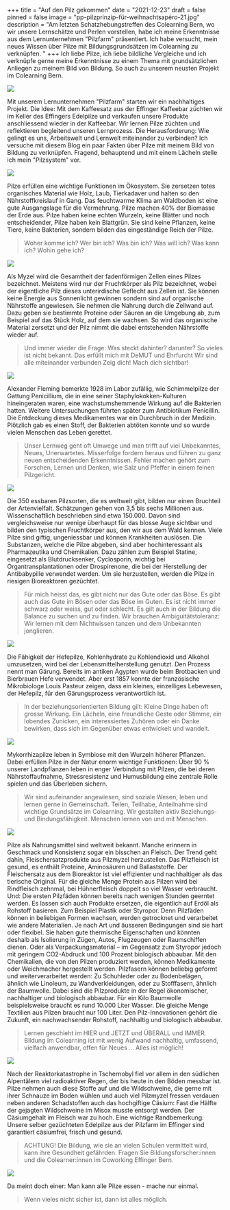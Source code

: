 +++
title = "Auf den Pilz gekommen"
date = "2021-12-23"
draft = false
pinned = false
image = "pp-pilzprinzip-für-weihnachtsapéro-21.jpg"
description = "Am letzten Schatzhebungstreffen des Colearning Bern, wo wir unsere Lernschätze und Perlen vorstellen, habe ich meine Erkenntnisse aus dem Lernunternehmen \"Pilzfarm\" präsentiert. Ich habe versucht, mein neues Wissen über Pilze mit Bildungsgrundsätzen im Colearning zu verknüpfen.  "
+++
Ich liebe Pilze, ich liebe bildliche Vergleiche und ich verknüpfe gerne meine Erkenntnisse zu einem Thema mit grundsätzlichen Anliegen zu meinem Bild von Bildung. So auch zu unserem neusten Projekt im Colearning Bern. 

![](folie5.jpg)

Mit unserem Lernunternehmen "Pilzfarm" starten wir ein nachhaltiges Projekt. Die Idee: Mit dem Kaffeesatz aus der Effinger Kaffeebar züchten wir im Keller des Effingers Edelpilze und verkaufen unsere Produkte anschliessend wieder in der Kaffeebar. Wir lernen Pilze züchten und reflektieren begleitend unseren Lernprozess. Die Herausforderung: Wie gelingt es uns, Arbeitswelt und Lernwelt miteinander zu verbinden? 
Ich versuche mit diesem Blog ein paar Fakten über Pilze mit meinem Bild von Bildung zu verknüpfen. Fragend, behauptend und mit einem Lächeln stelle ich mein "Pilzsystem" vor.

![](folie6.jpg)

Pilze erfüllen eine wichtige Funktionen im Ökosystem. Sie zersetzen totes organisches Material wie Holz, Laub, Tierkadaver und halten so den Nährstoffkreislauf in Gang. Das feuchtwarme Klima am Waldboden ist eine gute Ausgangslage für die Vermehrung. Pilze machen 40% der Biomasse der Erde aus. Pilze haben keine echten Wurzeln, keine Blätter und noch entscheidender, Pilze haben kein Blattgrün. Sie sind keine Pflanzen, keine Tiere, keine Bakterien, sondern bilden das eingeständige Reich der Pilze.

> Woher komme ich?
> Wer bin ich?
> Was bin ich?
> Was will ich?
> Was kann ich?
> Wohin gehe ich?

![](folie7.jpg)

Als Myzel wird die Gesamtheit der fadenförmigen Zellen eines Pilzes bezeichnet. Meistens wird nur der Fruchtkörper als Pilz bezeichnet, wobei der eigentliche Pilz dieses unterirdische Geflecht aus Zellen ist. Sie können keine Energie aus Sonnenlicht gewinnen sondern sind auf organische Nährstoffe angewiesen. Sie nehmen die Nahrung durch die Zellwand auf. Dazu geben sie bestimmte Proteine oder Säuren an die Umgebung ab, zum Beispiel auf das Stück Holz, auf dem sie wachsen. So wird das organische Material zersetzt und der Pilz nimmt die dabei entstehenden Nährstoffe wieder auf.

> Und immer wieder die Frage: Was steckt dahinter? darunter? 
> So vieles ist nicht bekannt. Das erfüllt mich mit DeMUT und Ehrfurcht
> Wir sind alle miteinander verbunden
> Zeig dich! 
> Mach dich sichtbar!

![](folie9.jpg)

Alexander Fleming bemerkte 1928 im Labor zufällig, wie Schimmelpilze der Gattung Penicillium, die in eine seiner Staphylokokken-Kulturen hineingeraten waren, eine wachstumshemmende Wirkung auf die Bakterien hatten. Weitere Untersuchungen führten später zum Antibiotikum Penicillin. Die Entdeckung dieses Medikamentes war ein Durchbruch in der Medizin. Plötzlich gab es einen Stoff, der Bakterien abtöten konnte und so wurde vielen Menschen das Leben gerettet.

> Unser Lernweg geht oft Umwege und man trifft auf viel Unbekanntes, Neues, Unerwartetes.
> Misserfolge fordern heraus und führen zu ganz neuen entscheidenden Erkenntnissen.
> Fehler machen gehört zum Forschen, Lernen und Denken, wie Salz und Pfeffer in einem feinen Pilzgericht.

![](folie10.jpg)

Die 350 essbaren Pilzsorten, die es weltweit gibt, bilden nur einen Bruchteil der Artenvielfalt. Schätzungen gehen von 3,5 bis sechs Millionen aus. Wissenschaftlich beschrieben sind etwa 150.000. Davon sind vergleichsweise nur wenige überhaupt für das blosse Auge sichtbar und bilden den typischen Fruchtkörper aus, den wir aus dem Wald kennen. Viele Pilze sind giftig, ungeniessbar und können Krankheiten auslösen. Die Substanzen, welche die Pilze abgeben, sind aber hochinteressant als Pharmazeutika und Chemikalien. Dazu zählen zum Beispiel Statine, eingesetzt als Blutdrucksenker, Cyclosporin, wichtig bei Organtransplantationen oder Drospirenone, die bei der Herstellung der Antibabypille verwendet werden. Um sie herzustellen, werden die Pilze in riesigen Bioreaktoren gezüchtet.

> Für mich heisst das, es gibt nicht nur das Gute oder das Böse. Es gibt auch das Gute im Bösen oder das Böse im Guten. Es ist nicht immer schwarz oder weiss, gut oder schlecht. Es gilt auch in der Bildung die Balance zu suchen und zu finden. Wir brauchen Ambiguitätstoleranz: Wir lernen mit dem Nichtwissen tanzen und dem Unbekannten jonglieren.

![](folie12.jpg)

Die Fähigkeit der Hefepilze, Kohlenhydrate zu Kohlendioxid und Alkohol umzusetzen, wird bei der Lebensmittelherstellung genutzt. Den Prozess nennt man Gärung. Bereits im antiken Ägypten wurde beim Brotbacken und Bierbrauen Hefe verwendet. Aber erst 1857 konnte der französische Mikrobiologe Louis Pasteur zeigen, dass ein kleines, einzelliges Lebewesen, der Hefepilz, für den Gärungsprozess verantwortlich ist.

> In der beziehungsorientierten Bildung gilt: Kleine Dinge haben oft grosse Wirkung. Ein Lächeln, eine freundliche Geste oder Stimme, ein lobendes Zunicken, ein interessiertes Zuhören oder ein Danke bewirken, dass sich im Gegenüber etwas entwickelt und wandelt.

![](folie13.jpg)

Mykorrhizapilze leben in Symbiose mit den Wurzeln höherer Pflanzen. Dabei erfüllen Pilze in der Natur enorm wichtige Funktionen: Über 90 % unserer Landpflanzen leben in enger Verbindung mit Pilzen, die bei deren Nährstoffaufnahme, Stressresistenz und Humusbildung eine zentrale Rolle spielen und das Überleben sichern.

> Wir sind aufeinander angewiesen, sind soziale Wesen, leben und lernen gerne in Gemeinschaft. Teilen, Teilhabe, Anteilnahme sind wichtige Grundsätze im Colearning. Wir gestalten aktiv Beziehungs- und Bindungsfähigkeit. Menschen lernen von und mit Menschen.

![](folie16.jpg)

Pilze als Nahrungsmittel sind weltweit bekannt. Manche erinnern in Geschmack und Konsistenz sogar ein bisschen an Fleisch. Der Trend geht dahin, Fleischersatzprodukte aus Pilzmyzel herzustellen. Das Pilzfleisch ist gesund, es enthält Proteine, Aminosäuren und Ballaststoffe. Der Fleischersatz aus dem Bioreaktor ist viel effizienter und nachhaltiger als das tierische Original. Für die gleiche Menge Protein aus Pilzen wird bei Rindfleisch zehnmal, bei Hühnerfleisch doppelt so viel Wasser verbraucht. Und: Die ersten Pilzfäden können bereits nach wenigen Stunden geerntet werden.
Es lassen sich auch Produkte ersetzen, die eigentlich auf Erdöl als Rohstoff basieren. Zum Beispiel Plastik oder Styropor. Denn Pilzfäden können in beliebigen Formen wachsen, werden getrocknet und verarbeitet wie andere Materialien. Je nach Art und äusseren Bedingungen sind sie hart oder flexibel. Sie haben gute thermische Eigenschaften und könnten deshalb als Isolierung in Zügen, Autos, Flugzeugen oder Raumschiffen dienen. Oder als Verpackungsmaterial – im Gegensatz zum Styropor jedoch mit geringem CO2-Abdruck und 100 Prozent biologisch abbaubar.
Mit den Chemikalien, die von den Pilzen produziert werden, können Medikamente oder Weichmacher hergestellt werden. Pilzfasern können beliebig geformt und weiterverarbeitet werden: Zu Schuhleder oder zu Bodenbelägen, ähnlich wie Linoleum, zu Wandverkleidungen, oder zu Stofffasern, ähnlich der Baumwolle. Dabei sind die Pilzprodukte in der Regel ökonomischer, nachhaltiger und biologisch abbaubar. Für ein Kilo Baumwolle beispielsweise braucht es rund 10.000 Liter Wasser. Die gleiche Menge Textilien aus Pilzen braucht nur 100 Liter.
Den Pilz-Innovationen gehört die Zukunft, ein nachwachsender Rohstoff, nachhaltig und biologisch abbaubar.

> Lernen geschieht im HIER und JETZT und ÜBERALL und IMMER. Bildung im Colearning ist mit wenig Aufwand nachhaltig, umfassend, vielfach anwendbar, offen für Neues … Alles ist möglich!

![](folie15.jpg)

Nach der Reaktorkatastrophe in Tschernobyl fiel vor allem in den südlichen Alpentälern viel radioaktiver Regen, der bis heute in den Böden messbar ist. Pilze nehmen auch diese Stoffe auf und die Wildschweine, die gerne mit ihrer Schnauze im Boden wühlen und auch viel Pilzmyzel fressen verdauen neben anderen Schadstoffen auch das hochgiftige Cäsium: Fast die Hälfte der gejagten Wildschweine im Misox musste entsorgt werden. Der Cäsiumgehalt im Fleisch war zu hoch. 
Eine wichtige Randbemerkung: Unsere selber gezüchteten Edelpilze aus der Pilzfarm im Effinger sind garantiert cäsiumfrei, frisch und gesund.

> ACHTUNG!
> Die Bildung, wie sie an vielen Schulen vermittelt wird, kann ihre Gesundheit gefährden. Fragen Sie Bildungsforscher:innen und die Colearner:innen im Coworking Effinger Bern.

![](folie30.jpg)

Da meint doch einer: Man kann alle Pilze essen - mache nur einmal.

> Wenn vieles nicht sicher ist,
> dann ist alles möglich.